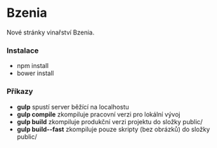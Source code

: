 # Bzenia

Nové stránky vinařství Bzenia.

### Instalace
- npm install
- bower install

### Příkazy
- __gulp__ spustí server běžící na localhostu
- __gulp compile__ zkompiluje pracovní verzi pro lokální vývoj
- __gulp build__ zkompiluje produkční verzi projektu do složky public/
- __gulp build--fast__ zkompiluje pouze skripty (bez obrázků) do složky public/
